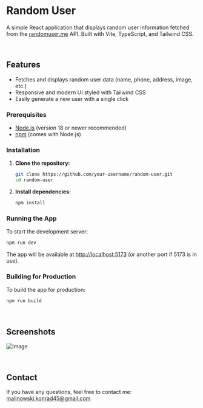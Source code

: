 # Random User

A simple React application that displays random user information fetched from the [randomuser.me](https://randomuser.me/) API. Built with Vite, TypeScript, and Tailwind CSS.

<br>

## Features

- Fetches and displays random user data (name, phone, address, image, etc.)
- Responsive and modern UI styled with Tailwind CSS
- Easily generate a new user with a single click

### Prerequisites

- [Node.js](https://nodejs.org/) (version 18 or newer recommended)
- [npm](https://www.npmjs.com/) (comes with Node.js)

### Installation

1. **Clone the repository:**

   ```sh
   git clone https://github.com/your-username/random-user.git
   cd random-user
   ```

2. **Install dependencies:**
   ```sh
   npm install
   ```

### Running the App

To start the development server:

```sh
npm run dev
```

The app will be available at [http://localhost:5173](http://localhost:5173) (or another port if 5173 is in use).

### Building for Production

To build the app for production:

```sh
npm run build
```

<br>

## Screenshots
![image](https://github.com/user-attachments/assets/7ffb196c-09d8-413e-a0b4-36612cf84e0d)

<br>

## Contact

If you have any questions, feel free to contact me: [malinowski.konrad45@gmail.com](malinowski.konrad45@gmail.com)

